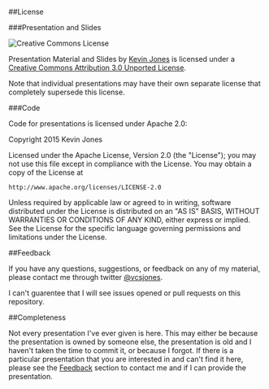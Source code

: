 ##License

###Presentation and Slides

![Creative Commons License](http://i.creativecommons.org/l/by/3.0/88x31.png "Creative Commons License")

Presentation Material and Slides by [Kevin Jones](http://vcsjones.com) is licensed under a [Creative Commons Attribution 3.0 Unported License](http://creativecommons.org/licenses/by/3.0/).

Note that individual presentations may have their own separate license that completely supersede this license.

###Code

Code for presentations is licensed under Apache 2.0:

Copyright 2015 Kevin Jones

Licensed under the Apache License, Version 2.0 (the "License");
you may not use this file except in compliance with the License.
You may obtain a copy of the License at

    http://www.apache.org/licenses/LICENSE-2.0

Unless required by applicable law or agreed to in writing, software
distributed under the License is distributed on an "AS IS" BASIS,
WITHOUT WARRANTIES OR CONDITIONS OF ANY KIND, either express or implied.
See the License for the specific language governing permissions and
limitations under the License.

##Feedback

If you have any questions, suggestions, or feedback on any of my material, please contact me through twitter [@vcsjones](https://twitter.com/vcsjones).

I can't guarentee that I will see issues opened or pull requests on this repository.

##Completeness

Not every presentation I've ever given is here. This may either be because the presentation is owned by someone else,
the presentation is old and I haven't taken the time to commit it, or because I forgot. If there is a particular 
presentation that you are interested in and can't find it here, please see the [Feedback](#feedback) section to contact
me and if I can provide the presentation.

